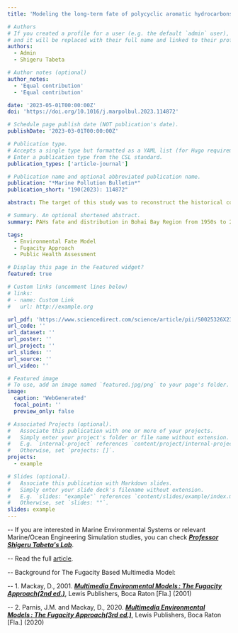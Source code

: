 ```yaml
---
title: 'Modeling the long-term fate of polycyclic aromatic hydrocarbons (PAHs) and public health risk in Bohai Bay Sea Area, China'

# Authors
# If you created a profile for a user (e.g. the default `admin` user), write the username (folder name) here
# and it will be replaced with their full name and linked to their profile.
authors:
  - Admin
  - Shigeru Tabeta

# Author notes (optional)
author_notes:
  - 'Equal contribution'
  - 'Equal contribution'

date: '2023-05-01T00:00:00Z'
doi: 'https://doi.org/10.1016/j.marpolbul.2023.114872'

# Schedule page publish date (NOT publication's date).
publishDate: '2023-03-01T00:00:00Z'

# Publication type.
# Accepts a single type but formatted as a YAML list (for Hugo requirements).
# Enter a publication type from the CSL standard.
publication_types: ['article-journal']

# Publication name and optional abbreviated publication name.
publication: "*Marine Pollution Bulletin*"
publication_short: "190(2023): 114872"

abstract: The target of this study was to reconstruct the historical concentration, distribution, variation, and exposure risk evaluation for EPA PAHs to the whole sea of Bohai Bay and the coastal population, by employing a specific dynamic multimedia model during 1950–2050. The unsteady-state model, driven by temporal energy activities from 1950 and sustainable scenarios based on socioeconomic development, indicated the annual emission increased by 4.6 times (from 84.8 tons to 391 tons) until 2020 and resulted in concentrations up to 5.2 times in the atmospheric compartment, and 4.9 times in seawater. Two peak concentrations in 1997 and 2014, consistent with total PAHs input revealed significant regional anthropogenic input in northern Bohai Bay (Tianjin) and southern Bohai Bay (Hebei). The peak-to-peak values of the timing concentration revealed a notably alternative increase in the south (+109.4 %–128.6 %), instead of the rapid decline in the north (−21.5 %–44.5 %). The dominant processes at air-seawater interfaces were air-seawater molecular transfer (from 38.4 % to 51.8 %), and wet deposition (from 60.5 % to 47.5 %). Under 5 shared socioeconomic pathways, the optimal scenario (SSP1) achieved a 24.7 % emission decline, an atmospheric decrease of 15.1 %–31.1 %, and 24.8 %–41.2 % mitigation in seawater during 2020–2050, and each pathway exhibited a general lessening concave in the northern developed municipality, compared with convex in the southern developing regions. The inhalation risk assessment evaluated 10 generations living on Bohai Bay coasts, with an acceptable result, while the current sustainable conceive was with meager fruition in reducing risk.

# Summary. An optional shortened abstract.
summary: PAHs fate and distribution in Bohai Bay Region from 1950s to 2050s has been simulated. The public health assessment revealed an acceptable inhalation risk level. 

tags:
  - Environmental Fate Model
  - Fugacity Approach
  - Public Health Assessment

# Display this page in the Featured widget?
featured: true

# Custom links (uncomment lines below)
# links:
# - name: Custom Link
#   url: http://example.org

url_pdf: 'https://www.sciencedirect.com/science/article/pii/S0025326X2300303X/pdfft?md5=aa0ba9de1848b44863640860b95ed16a&pid=1-s2.0-S0025326X2300303X-main.pdf'
url_code: ''
url_dataset: ''
url_poster: ''
url_project: ''
url_slides: ''
url_source: ''
url_video: ''

# Featured image
# To use, add an image named `featured.jpg/png` to your page's folder.
image:
  caption: 'WebGenerated'
  focal_point: ''
  preview_only: false

# Associated Projects (optional).
#   Associate this publication with one or more of your projects.
#   Simply enter your project's folder or file name without extension.
#   E.g. `internal-project` references `content/project/internal-project/index.md`.
#   Otherwise, set `projects: []`.
projects:
  - example

# Slides (optional).
#   Associate this publication with Markdown slides.
#   Simply enter your slide deck's filename without extension.
#   E.g. `slides: "example"` references `content/slides/example/index.md`.
#   Otherwise, set `slides: ""`.
slides: example
---
```


-- If you are interested in Marine Environmental Systems or relevant Marine/Ocean Engineering Simulation studies, you can check [_**Professor Shigeru Tabeta's Lab**_](https://mee.k.u-tokyo.ac.jp/).

-- Read the full [article](https://www.sciencedirect.com/science/article/pii/S0025326X2300303X/pdfft?md5=aa0ba9de1848b44863640860b95ed16a&pid=1-s2.0-S0025326X2300303X-main.pdf).

-- Background for The Fugacity Based Multimedia Model: 

-- 1. Mackay, D., 2001. [_**Multimedia Environmental Models : The Fugacity Approach(2nd ed.)**_](https://www.taylorfrancis.com/books/mono/10.1201/9781420032543/multimedia-environmental-models-donald-mackay), Lewis Publishers, Boca Raton [Fla.] (2001)

-- 2. Parnis, J.M. and Mackay, D., 2020. [_**Multimedia Environmental Models : The Fugacity Approach(3rd ed.)**_](https://www.taylorfrancis.com/books/mono/10.1201/9780367809829/multimedia-environmental-models-donald-mackay-mark-parnis), Lewis Publishers, Boca Raton [Fla.] (2020)
